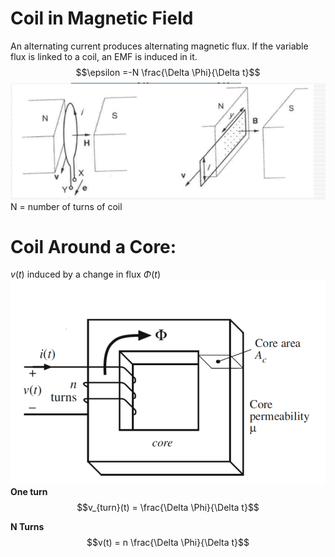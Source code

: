 

# Coil in Magnetic Field
An alternating current produces alternating magnetic flux. If the variable flux is linked to a coil, an EMF is induced in it.
$$\epsilon  =-N \frac{\Delta \Phi}{\Delta t}$$
![Pasted image 20230901201703](Attachments/Pasted%20image%2020230901201703.png)
N = number of turns of coil
# Coil Around a Core:
$v(t)$ induced by a change in flux $\Phi (t)$
![Pasted image 20231019222901](Attachments/Pasted%20image%2020231019222901.png)
**One turn**
$$v_{turn}(t) = \frac{\Delta \Phi}{\Delta t}$$

**N Turns**
$$v(t) = n \frac{\Delta \Phi}{\Delta t}$$
